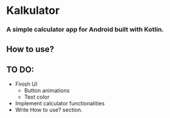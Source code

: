 # Kalkulator

### A simple calculator app for Android built with Kotlin.

## How to use?

## TO DO:
- Finish UI
    - Button animations
    - Text color
- Implement calculator functionalities
- Write How to use? section.